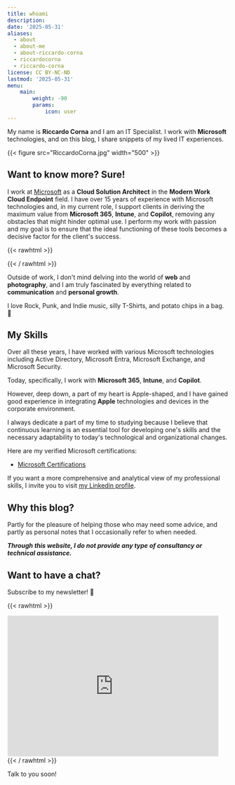 ```yaml
---
title: whoami
description: 
date: '2025-05-31'
aliases:
  - about
  - about-me
  - about-riccardo-corna
  - riccardocorna
  - riccardo-corna
license: CC BY-NC-ND
lastmod: '2025-05-31'
menu:
    main: 
        weight: -90
        params:
            icon: user
---
```

My name is **Riccardo Corna** and I am an IT Specialist. I work with **Microsoft** technologies, and on this blog, I share snippets of my lived IT experiences.

{{< figure src="RiccardoCorna.jpg" width="500" >}}

## Want to know more? Sure!
I work at [Microsoft](https://www.microsoft.com) as a **Cloud Solution Architect** in the **Modern Work Cloud Endpoint** field. I have over 15 years of experience with Microsoft technologies and, in my current role, I support clients in deriving the maximum value from **Microsoft 365**, **Intune**, and **Copilot**, removing any obstacles that might hinder optimal use. I perform my work with passion and my goal is to ensure that the ideal functioning of these tools becomes a decisive factor for the client's success.

[Waiting to be enrolled into the MVP Alumni program]: # "Thanks to the outreach activities conducted through this blog, I have been awarded as a **Microsoft MVP (Most Valuable Professional)** in the **Security** category: here is my profile."
{{< rawhtml >}}
  <!-- <p class="b tc"><a href="https://mvp.microsoft.com/en-US/mvp/profile/99158a0a-3a6f-ed11-81ab-000d3a5600fa" target="_blank"><img src="/images/MVP_Badge_Horizontal_Preferred_Blue3005_RGB.jpg"></a><br />Riccardo Corna</p> -->
{{< / rawhtml >}}

Outside of work, I don't mind delving into the world of **web** and **photography**, and I am truly fascinated by everything related to **communication** and **personal growth**.

I love Rock, Punk, and Indie music, silly T-Shirts, and potato chips in a bag. 🤤

## My Skills
Over all these years, I have worked with various Microsoft technologies including Active Directory, Microsoft Entra, Microsoft Exchange, and Microsoft Security.

Today, specifically, I work with **Microsoft 365**, **Intune**, and **Copilot**.

However, deep down, a part of my heart is Apple-shaped, and I have gained good experience in integrating **Apple** technologies and devices in the corporate environment.

I always dedicate a part of my time to studying because I believe that continuous learning is an essential tool for developing one's skills and the necessary adaptability to today's technological and organizational changes.

Here are my verified Microsoft certifications:
- [Microsoft Certifications](https://www.youracclaim.com/users/riccardo-corna/badges)

If you want a more comprehensive and analytical view of my professional skills, I invite you to visit [my Linkedin profile](https://www.linkedin.com/in/riccardocorna/it).

## Why this blog?
Partly for the pleasure of helping those who may need some advice, and partly as personal notes that I occasionally refer to when needed.

***Through this website, I do not provide any type of consultancy or technical assistance.***

## Want to have a chat?
Subscribe to my newsletter! 🙂

{{< rawhtml >}}
<iframe src="https://www.itspecialist.news/embed" width="480" height="320" style="border:1px solid #EEE; background:white;" frameborder="0" scrolling="no"></iframe>
{{< / rawhtml >}}

Talk to you soon!